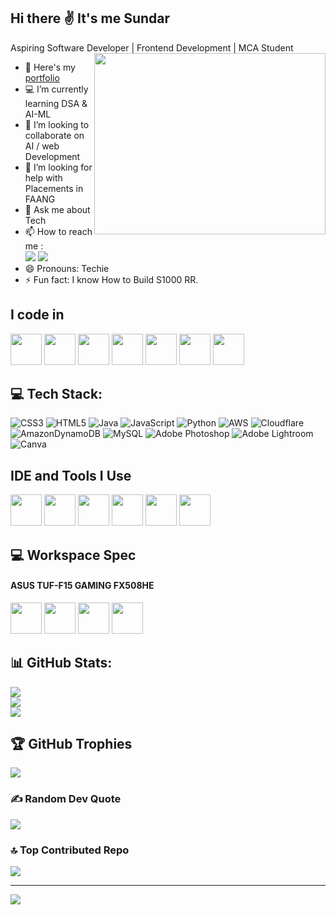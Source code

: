 ## Hi there ✌️ It's me Sundar
Aspiring Software Developer | Frontend Development | MCA Student  
<img align="right" width="370" height="290" src="https://i.pinimg.com/originals/47/f0/34/47f0342cec72b800463bf003eac1257e.gif">
- 🔭 Here's my [portfolio](https://linktr.ee/sundar24/)                                                 
- 💻 I’m currently learning DSA & AI-ML
- 👯 I’m looking to collaborate on AI / web Development
- 🤔 I’m looking for help with Placements in FAANG
- 💬 Ask me about Tech
- 📫 How to reach me :
<br /> [<img src="https://img.shields.io/badge/Twitter-1DA1F2?style=for-the-badge&logo=twitter&logoColor=white" />](https://twitter.com/_speedy24) [<img src="https://img.shields.io/badge/LinkedIn-0077B5?style=for-the-badge&logo=linkedin&logoColor=white" />](https://www.linkedin.com/in/sundars24)
- 😄 Pronouns: Techie
- ⚡ Fun fact: I know How to Build S1000 RR.

## I code in
<img height="50" width="50" src="https://img.icons8.com/color/48/000000/python.png" /> <img height="50" width="50" src="https://img.icons8.com/color/48/000000/c-programming.png" /> <img height="50" width="50" src="https://img.icons8.com/color/48/000000/java-coffee-cup-logo.png" /> <img height="50" width="50" src="https://img.icons8.com/color/48/000000/html-5.png" /> <img height="50" width="50" src="https://img.icons8.com/color/48/000000/css3.png" /> <img height="50" width="50" src="https://img.icons8.com/?size=100&id=0Da6k7SMq0hs&format=png&color=000000"/> <img height="50" width="50" src="https://img.icons8.com/color/48/000000/mysql-logo.png"/> 

## 💻 Tech Stack:
![CSS3](https://img.shields.io/badge/css3-%231572B6.svg?style=for-the-badge&logo=css3&logoColor=white) ![HTML5](https://img.shields.io/badge/html5-%23E34F26.svg?style=for-the-badge&logo=html5&logoColor=white) ![Java](https://img.shields.io/badge/java-%23ED8B00.svg?style=for-the-badge&logo=openjdk&logoColor=white) ![JavaScript](https://img.shields.io/badge/javascript-%23323330.svg?style=for-the-badge&logo=javascript&logoColor=%23F7DF1E) ![Python](https://img.shields.io/badge/python-3670A0?style=for-the-badge&logo=python&logoColor=ffdd54) ![AWS](https://img.shields.io/badge/AWS-%23FF9900.svg?style=for-the-badge&logo=amazon-aws&logoColor=white) ![Cloudflare](https://img.shields.io/badge/Cloudflare-F38020?style=for-the-badge&logo=Cloudflare&logoColor=white) ![AmazonDynamoDB](https://img.shields.io/badge/Amazon%20DynamoDB-4053D6?style=for-the-badge&logo=Amazon%20DynamoDB&logoColor=white) ![MySQL](https://img.shields.io/badge/mysql-4479A1.svg?style=for-the-badge&logo=mysql&logoColor=white) ![Adobe Photoshop](https://img.shields.io/badge/adobe%20photoshop-%2331A8FF.svg?style=for-the-badge&logo=adobe%20photoshop&logoColor=white) ![Adobe Lightroom](https://img.shields.io/badge/Adobe%20Lightroom-31A8FF.svg?style=for-the-badge&logo=Adobe%20Lightroom&logoColor=white) ![Canva](https://img.shields.io/badge/Canva-%2300C4CC.svg?style=for-the-badge&logo=Canva&logoColor=white)

## IDE and Tools I Use
<img height="50" width="50" src="https://img.icons8.com/color/48/000000/visual-studio-code-2019.png"/> <img height="50" width="50" src="https://img.icons8.com/color/50/000000/git.png"/> <img height="50" width="50" src="https://www.bbminfo.com/assets/images/lang-logo/r.gif"/> <img height="50" width="50" src="https://img.icons8.com/?size=100&id=62452&format=png&color=000000 "/>  <img height="50" width="50" src="https://cdn.iconscout.com/icon/free/png-256/free-microsoft-excel-1411847-1194336.png?f=webp"/> <img height="50" width="50" src="https://taiwebs.com/upload/icons/photoshop-express-icon.png"/>


## 💻 Workspace Spec
#### ASUS TUF-F15 GAMING FX508HE
<img height="50" src ="https://logos-world.net/wp-content/uploads/2020/07/Asus-Logo-1995-present.png"/> <img height="50" width="50" src="https://www.techpowerup.com/review/asus-tuf-gaming-alliance-revisited/images/small.png"/> <img height="50" width="50" src="https://cdn.pointandplace.com/services/badge/intel/cpu/icon/core-i7-11th.jpg" /> <img height="50" width="50" src="https://www.tenforums.com/attachments/graphic-cards/211621d1541691462t-latest-nvidia-geforce-graphics-drivers-windows-10-a-nvidia.png"/>

## 📊 GitHub Stats:
![](https://github-readme-stats.vercel.app/api?username=Sundar3274&theme=dark&hide_border=false&include_all_commits=false&count_private=false)<br/>
![](https://github-readme-streak-stats.herokuapp.com/?user=Sundar3274&theme=dark&hide_border=false)<br/>
![](https://github-readme-stats.vercel.app/api/top-langs/?username=Sundar3274&theme=dark&hide_border=false&include_all_commits=false&count_private=false&layout=compact)

## 🏆 GitHub Trophies
![](https://github-profile-trophy.vercel.app/?username=Sundar3274&theme=radical&no-frame=false&no-bg=true&margin-w=4)

### ✍️ Random Dev Quote
![](https://quotes-github-readme.vercel.app/api?type=horizontal&theme=radical)

### 🔝 Top Contributed Repo
![](https://github-contributor-stats.vercel.app/api?username=Sundar3274&limit=5&theme=dark&combine_all_yearly_contributions=true)

---
[![](https://visitcount.itsvg.in/api?id=Sundar3274&icon=0&color=0)](https://visitcount.itsvg.in)

<!-- Proudly created with GPRM ( https://gprm.itsvg.in ) -->

